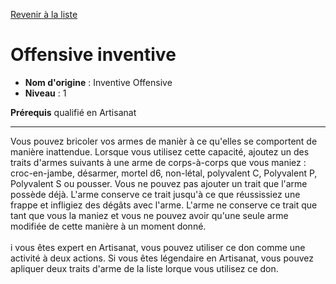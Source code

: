 [Revenir à la liste](list.md)

# Offensive inventive

 * **Nom d'origine** : Inventive Offensive
 * **Niveau** : 1


<p><span id="ctl00_MainContent_DetailedOutput"><strong>Prérequis</strong> qualifié en Artisanat<br></span></p>
<hr>
<p>Vous pouvez bricoler vos armes de manièr à ce qu'elles se comportent de manière inattendue. Lorsque vous utilisez cette capacité, ajoutez un des traits d'armes suivants à une arme de corps-à-corps que vous maniez : croc-en-jambe, désarmer, mortel d6, non-létal, polyvalent C, Polyvalent P, Polyvalent S ou pousser. Vous ne pouvez pas ajouter un trait que l'arme possède déjà. L'arme conserve ce trait jusqu'à ce que réussissiez une frappe et infligiez des dégâts avec l'arme. L'arme ne conserve ce trait que tant que vous la maniez et vous ne pouvez avoir qu'une seule arme modifiée de cette manière à un moment donné.<br><br>i vous êtes expert en Artisanat, vous pouvez utiliser ce don comme une activité à deux actions. Si vous êtes légendaire en Artisanat, vous pouvez apliquer deux traits d'arme de la liste lorque vous utilisez ce don.&nbsp;</p>